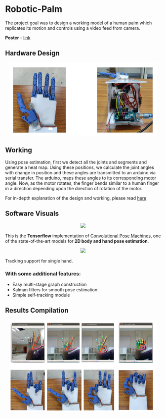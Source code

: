 # Robotic-Palm
The project goal was to design a working model of a human palm which replicates its motion and controls using a video feed from camera.

**Poster** - [link](https://github.com/mchandak29/robotic-palm/blob/master/Design%20Project%20poster.pdf)

## Hardware Design
<p align="center">
    <img src="https://github.com/mchandak29/robotic-palm/blob/master/Hardware_Design.png", width="480">
</p>

## Working
Using pose estimation, first we detect all the joints and segments and generate a heat map. Using these positions, we calculate the joint angles with change in position and these angles are transmitted to an arduino via serial transfer. The
arduino, maps these angles to its corresponding motor angle. Now, as the motor rotates, the finger bends similar to a human finger in a direction depending upon the direction of rotation of the motor.

For in-depth explanation of the design and working, please read [here](https://github.com/mchandak29/robotic-palm/blob/master/EE304_ProjectReport.pdf)

## Software Visuals
<p align="center">
    <img src="https://github.com/mchandak29/robotic-palm/blob/master/cpm_hand.gif", width="480">
</p>

This is the **Tensorflow** implementation of [Convolutional Pose Machines](https://github.com/shihenw/convolutional-pose-machines-release), one of the state-of-the-art models for **2D body and hand pose estimation**.

<p align="center">
    <img src="https://github.com/mchandak29/robotic-palm/blob/master/cpm_hand_with_tracker.gif", width="480">
</p>

Tracking support for single hand.

### With some additional features:
 - Easy multi-stage graph construction
 - Kalman filters for smooth pose estimation
 - Simple self-tracking module

## Results Compilation
<p align="center">
    <img src="https://github.com/mchandak29/robotic-palm/blob/master/Screenshot%20from%202019-08-02%2015-40-24.png", width="480">
</p>
